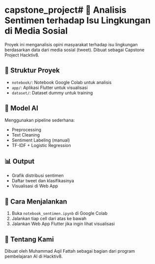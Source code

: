 # capstone_project# 🌱 Analisis Sentimen terhadap Isu Lingkungan di Media Sosial

Proyek ini menganalisis opini masyarakat terhadap isu lingkungan berdasarkan data dari media sosial (tweet). Dibuat sebagai Capstone Project Hacktiv8.

## 📁 Struktur Proyek
- `notebook/`: Notebook Google Colab untuk analisis
- `app/`: Aplikasi Flutter untuk visualisasi
- `dataset/`: Dataset dummy untuk training

## 🧠 Model AI
Menggunakan pipeline sederhana:
- Preprocessing
- Text Cleaning
- Sentiment Labeling (manual)
- TF-IDF + Logistic Regression

## 📊 Output
- Grafik distribusi sentimen
- Daftar tweet dan klasifikasinya
- Visualisasi di Web App

## 🚀 Cara Menjalankan
1. Buka `notebook_sentimen.ipynb` di Google Colab
2. Jalankan tiap cell dari atas ke bawah
3. Jalankan Web App Flutter jika ingin lihat visualisasi

## 🙋 Tentang Kami
Dibuat oleh Muhammad Aqil Fattah sebagai bagian dari program pembelajaran AI di Hacktiv8.
